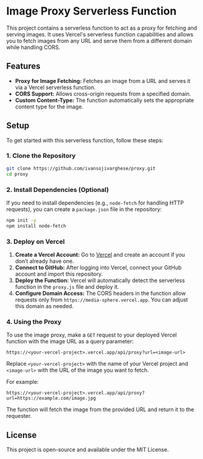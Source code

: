 
# Image Proxy Serverless Function

This project contains a serverless function to act as a proxy for fetching and serving images. It uses Vercel's serverless function capabilities and allows you to fetch images from any URL and serve them from a different domain while handling CORS.

## Features

- **Proxy for Image Fetching:** Fetches an image from a URL and serves it via a Vercel serverless function.
- **CORS Support:** Allows cross-origin requests from a specified domain.
- **Custom Content-Type:** The function automatically sets the appropriate content type for the image.

## Setup

To get started with this serverless function, follow these steps:

### 1. Clone the Repository

```bash
git clone https://github.com/ivansojivarghese/proxy.git
cd proxy
```

### 2. Install Dependencies (Optional)

If you need to install dependencies (e.g., `node-fetch` for handling HTTP requests), you can create a `package.json` file in the repository:

```bash
npm init -y
npm install node-fetch
```

### 3. Deploy on Vercel

1. **Create a Vercel Account:** Go to [Vercel](https://vercel.com) and create an account if you don’t already have one.
2. **Connect to GitHub:** After logging into Vercel, connect your GitHub account and import this repository.
3. **Deploy the Function:** Vercel will automatically detect the serverless function in the `proxy.js` file and deploy it.
4. **Configure Domain Access:** The CORS headers in the function allow requests only from `https://media-sphere.vercel.app`. You can adjust this domain as needed.

### 4. Using the Proxy

To use the image proxy, make a `GET` request to your deployed Vercel function with the image URL as a query parameter:

```
https://<your-vercel-project>.vercel.app/api/proxy?url=<image-url>
```

Replace `<your-vercel-project>` with the name of your Vercel project and `<image-url>` with the URL of the image you want to fetch.

For example:

```
https://<your-vercel-project>.vercel.app/api/proxy?url=https://example.com/image.jpg
```

The function will fetch the image from the provided URL and return it to the requester.

## License

This project is open-source and available under the MIT License.
